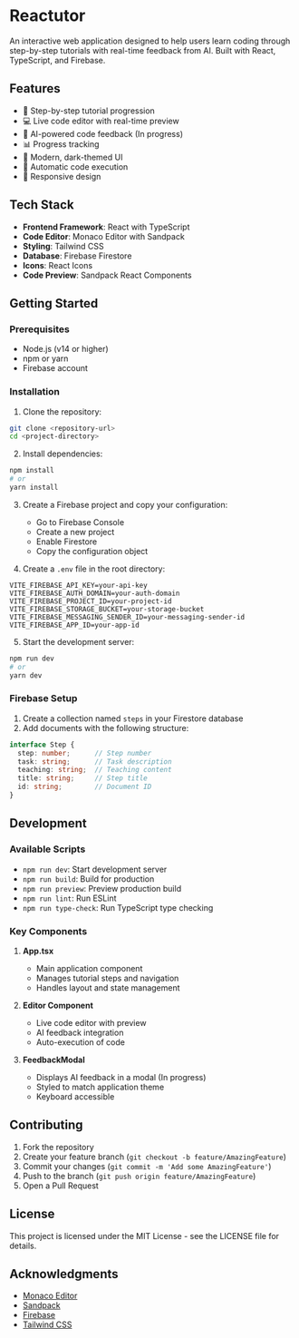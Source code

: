 # Reactutor

An interactive web application designed to help users learn coding through step-by-step tutorials with real-time feedback from AI. Built with React, TypeScript, and Firebase.

## Features

- 🎯 Step-by-step tutorial progression
- 💻 Live code editor with real-time preview
- 🤖 AI-powered code feedback (In progress)
- 📊 Progress tracking
- 🎨 Modern, dark-themed UI
- 🔄 Automatic code execution
- 📱 Responsive design

## Tech Stack

- **Frontend Framework**: React with TypeScript
- **Code Editor**: Monaco Editor with Sandpack
- **Styling**: Tailwind CSS
- **Database**: Firebase Firestore
- **Icons**: React Icons
- **Code Preview**: Sandpack React Components

## Getting Started

### Prerequisites

- Node.js (v14 or higher)
- npm or yarn
- Firebase account

### Installation

1. Clone the repository:
```bash
git clone <repository-url>
cd <project-directory>
```

2. Install dependencies:
```bash
npm install
# or
yarn install
```

3. Create a Firebase project and copy your configuration:
   - Go to Firebase Console
   - Create a new project
   - Enable Firestore
   - Copy the configuration object

4. Create a `.env` file in the root directory:
```env
VITE_FIREBASE_API_KEY=your-api-key
VITE_FIREBASE_AUTH_DOMAIN=your-auth-domain
VITE_FIREBASE_PROJECT_ID=your-project-id
VITE_FIREBASE_STORAGE_BUCKET=your-storage-bucket
VITE_FIREBASE_MESSAGING_SENDER_ID=your-messaging-sender-id
VITE_FIREBASE_APP_ID=your-app-id
```

5. Start the development server:
```bash
npm run dev
# or
yarn dev
```

### Firebase Setup

1. Create a collection named `steps` in your Firestore database
2. Add documents with the following structure:
```typescript
interface Step {
  step: number;      // Step number
  task: string;      // Task description
  teaching: string;  // Teaching content
  title: string;     // Step title
  id: string;        // Document ID
}
```

## Development

### Available Scripts

- `npm run dev`: Start development server
- `npm run build`: Build for production
- `npm run preview`: Preview production build
- `npm run lint`: Run ESLint
- `npm run type-check`: Run TypeScript type checking

### Key Components

1. **App.tsx**
   - Main application component
   - Manages tutorial steps and navigation
   - Handles layout and state management

2. **Editor Component**
   - Live code editor with preview
   - AI feedback integration
   - Auto-execution of code

3. **FeedbackModal**
   - Displays AI feedback in a modal (In progress)
   - Styled to match application theme
   - Keyboard accessible


## Contributing

1. Fork the repository
2. Create your feature branch (`git checkout -b feature/AmazingFeature`)
3. Commit your changes (`git commit -m 'Add some AmazingFeature'`)
4. Push to the branch (`git push origin feature/AmazingFeature`)
5. Open a Pull Request

## License

This project is licensed under the MIT License - see the LICENSE file for details.

## Acknowledgments

- [Monaco Editor](https://microsoft.github.io/monaco-editor/)
- [Sandpack](https://sandpack.codesandbox.io/)
- [Firebase](https://firebase.google.com/)
- [Tailwind CSS](https://tailwindcss.com/)

